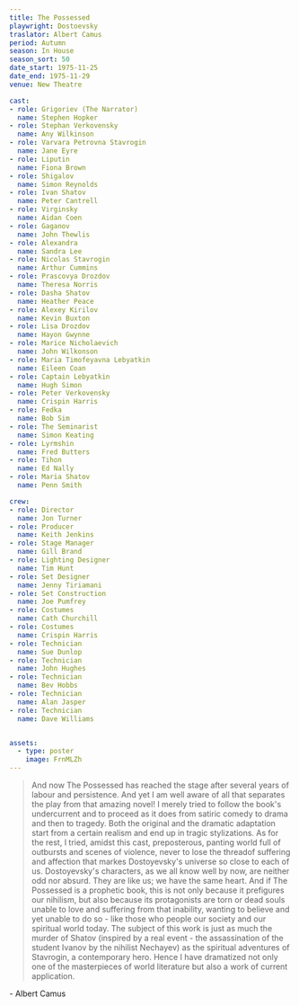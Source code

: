 ```yaml
---
title: The Possessed
playwright: Dostoevsky
traslator: Albert Camus
period: Autumn
season: In House
season_sort: 50
date_start: 1975-11-25
date_end: 1975-11-29
venue: New Theatre

cast:
- role: Grigoriev (The Narrator)
  name: Stephen Hopker
- role: Stephan Verkovensky
  name: Any Wilkinson
- role: Varvara Petrovna Stavrogin
  name: Jane Eyre
- role: Liputin
  name: Fiona Brown
- role: Shigalov
  name: Simon Reynolds
- role: Ivan Shatov
  name: Peter Cantrell
- role: Virginsky
  name: Aidan Coen
- role: Gaganov
  name: John Thewlis
- role: Alexandra
  name: Sandra Lee
- role: Nicolas Stavrogin
  name: Arthur Cummins
- role: Prascovya Drozdov
  name: Theresa Norris
- role: Dasha Shatov
  name: Heather Peace
- role: Alexey Kirilov
  name: Kevin Buxton
- role: Lisa Drozdov
  name: Hayon Gwynne
- role: Marice Nicholaevich
  name: John Wilkonson
- role: Maria Timofeyavna Lebyatkin
  name: Eileen Coan
- role: Captain Lebyatkin
  name: Hugh Simon
- role: Peter Verkovensky
  name: Crispin Harris
- role: Fedka
  name: Bob Sim
- role: The Seminarist
  name: Simon Keating
- role: Lyrmshin
  name: Fred Butters
- role: Tihon
  name: Ed Nally
- role: Maria Shatov
  name: Penn Smith

crew:
- role: Director
  name: Jon Turner
- role: Producer
  name: Keith Jenkins
- role: Stage Manager
  name: Gill Brand
- role: Lighting Designer
  name: Tim Hunt
- role: Set Designer
  name: Jenny Tiriamani
- role: Set Construction
  name: Joe Pumfrey
- role: Costumes
  name: Cath Churchill
- role: Costumes
  name: Crispin Harris
- role: Technician
  name: Sue Dunlop
- role: Technician
  name: John Hughes
- role: Technician
  name: Bev Hobbs
- role: Technician
  name: Alan Jasper
- role: Technician
  name: Dave Williams


assets:
  - type: poster
    image: FrnMLZh
---
```


> And now The Possessed has reached the stage after several years of labour and persistence. And yet I am well aware of all that separates the play from that amazing novel! I merely tried to follow the book's undercurrent and to proceed as it does from satiric comedy to drama and then to tragedy. Both the original and the dramatic adaptation start from a certain realism and end up in tragic stylizations. As for the rest, I tried, amidst this cast, preposterous, panting world full of outbursts and scenes of violence, never to lose the threadof suffering and affection that markes Dostoyevsky's universe so close to each of us. Dostoyevsky's characters, as we all know well by now, are neither odd nor absurd. They are like us; we have the same heart. And if The Possessed is a prophetic book, this is not only because it prefigures our nihilism, but also because its protagonists are torn or dead souls unable to love and suffering from that inability, wanting to believe and yet unable to do so - like those who people our society and our spiritual world today. The subject of this work is just as much the murder of Shatov (inspired by a real event - the assassination of the student Ivanov by the nihilist Nechayev) as the spiritual adventures of Stavrogin, a contemporary hero. Hence I have dramatized not only one of the masterpieces of world literature but also a work of current application.

\- Albert Camus
